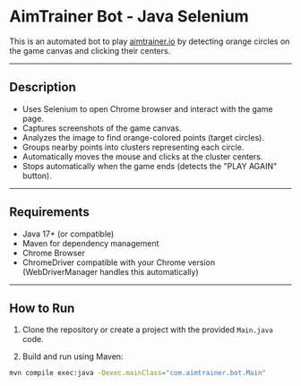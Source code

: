 # AimTrainer Bot - Java Selenium

This is an automated bot to play [aimtrainer.io](https://aimtrainer.io/challenge) by detecting orange circles on the game canvas and clicking their centers.

---

## Description

- Uses Selenium to open Chrome browser and interact with the game page.
- Captures screenshots of the game canvas.
- Analyzes the image to find orange-colored points (target circles).
- Groups nearby points into clusters representing each circle.
- Automatically moves the mouse and clicks at the cluster centers.
- Stops automatically when the game ends (detects the "PLAY AGAIN" button).

---

## Requirements

- Java 17+ (or compatible)
- Maven for dependency management
- Chrome Browser
- ChromeDriver compatible with your Chrome version (WebDriverManager handles this automatically)

---

## How to Run

1. Clone the repository or create a project with the provided `Main.java` code.

2. Build and run using Maven:

```bash
mvn compile exec:java -Dexec.mainClass="com.aimtrainer.bot.Main"
